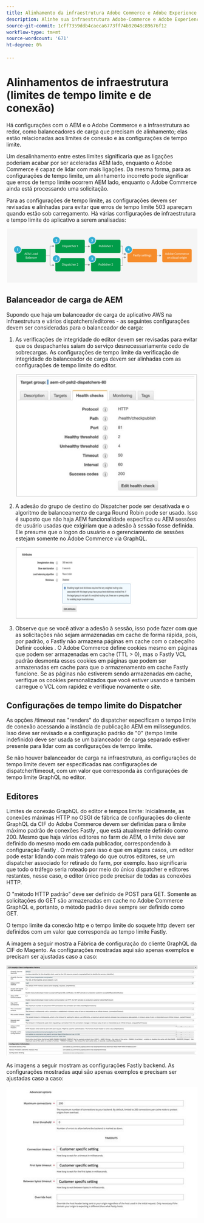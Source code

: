```yaml
---
title: Alinhamento da infraestrutura Adobe Commerce e Adobe Experience Manager
description: Alinhe sua infraestrutura Adobe-Commerce e Adobe Experience Manager para definir tempos limite e limites de conexão aceitáveis.
source-git-commit: 1cff7359ddb4caeca6773ff74b92048c89676f12
workflow-type: tm+mt
source-wordcount: '671'
ht-degree: 0%

---
```



# Alinhamentos de infraestrutura (limites de tempo limite e de conexão)

Há configurações com o AEM e o Adobe Commerce e a infraestrutura ao redor, como balanceadores de carga que precisam de alinhamento; elas estão relacionadas aos limites de conexão e às configurações de tempo limite.

Um desalinhamento entre estes limites significaria que as ligações poderiam acabar por ser aceleradas AEM lado, enquanto o Adobe Commerce é capaz de lidar com mais ligações. Da mesma forma, para as configurações de tempo limite, um alinhamento incorreto pode significar que erros de tempo limite ocorrem AEM lado, enquanto o Adobe Commerce ainda está processando uma solicitação.

Para as configurações de tempo limite, as configurações devem ser revisadas e alinhadas para evitar que erros de tempo limite 503 apareçam quando estão sob carregamento. Há várias configurações de infraestrutura e tempo limite do aplicativo a serem analisadas:

![Diagrama numerado que descreve tempos limite e limites de conexão para AEM](../assets/commerce-at-scale/timeout-settings.svg)

## Balanceador de carga de AEM

Supondo que haja um balanceador de carga de aplicativo AWS na infraestrutura e vários dispatchers/editores - as seguintes configurações devem ser consideradas para o balanceador de carga:

1. As verificações de integridade do editor devem ser revisadas para evitar que os despachantes saiam do serviço desnecessariamente cedo de sobrecargas. As configurações de tempo limite da verificação de integridade do balanceador de carga devem ser alinhadas com as configurações de tempo limite do editor.

   ![Captura de tela mostrando AEM verificações de integridade do balanceador de carga](../assets/commerce-at-scale/health-checks.svg)

1. A adesão do grupo de destino do Dispatcher pode ser desativada e o algoritmo de balanceamento de carga Round Robin pode ser usado. Isso é suposto que não haja AEM funcionalidade específica ou AEM sessões de usuário usadas que exigiriam que a adesão à sessão fosse definida. Ele presume que o logon do usuário e o gerenciamento de sessões estejam somente no Adobe Commerce via GraphQL.

   ![Captura de tela mostrando atributos de adesão AEM sessão](../assets/commerce-at-scale/session-stickiness.svg)

1. Observe que se você ativar a adesão à sessão, isso pode fazer com que as solicitações não sejam armazenadas em cache de forma rápida, pois, por padrão, o Fastly não armazena páginas em cache com o cabeçalho Definir cookies . O Adobe Commerce define cookies mesmo em páginas que podem ser armazenadas em cache (TTL > 0), mas o Fastly VCL padrão desmonta esses cookies em páginas que podem ser armazenadas em cache para que o armazenamento em cache Fastly funcione. Se as páginas não estiverem sendo armazenadas em cache, verifique os cookies personalizados que você estiver usando e também carregue o VCL com rapidez e verifique novamente o site.

## Configurações de tempo limite do Dispatcher

As opções /timeout nas &quot;renders&quot; do dispatcher especificam o tempo limite de conexão acessando a instância de publicação AEM em milissegundos. Isso deve ser revisado e a configuração padrão de &quot;0&quot; (tempo limite indefinido) deve ser usada se um balanceador de carga separado estiver presente para lidar com as configurações de tempo limite.

Se não houver balanceador de carga na infraestrutura, as configurações de tempo limite devem ser especificadas nas configurações de dispatcher/timeout, com um valor que corresponda às configurações de tempo limite GraphQL no editor.

## Editores

Limites de conexão GraphQL do editor e tempos limite: Inicialmente, as conexões máximas HTTP no OSGI de fábrica de configurações do cliente GraphQL da CIF do Adobe Commerce devem ser definidas para o limite máximo padrão de conexões Fastly , que está atualmente definido como 200. Mesmo que haja vários editores no farm de AEM, o limite deve ser definido do mesmo modo em cada publicador, correspondendo à configuração Fastly . O motivo para isso é que em alguns casos, um editor pode estar lidando com mais tráfego do que outros editores, se um dispatcher associado for retirado do farm, por exemplo. Isso significaria que todo o tráfego seria roteado por meio do único dispatcher e editores restantes, nesse caso, o editor único pode precisar de todas as conexões HTTP.

O &quot;método HTTP padrão&quot; deve ser definido de POST para GET. Somente as solicitações do GET são armazenadas em cache no Adobe Commerce GraphQL e, portanto, o método padrão deve sempre ser definido como GET.

O tempo limite da conexão http e o tempo limite do soquete http devem ser definidos com um valor que corresponda ao tempo limite Fastly.

A imagem a seguir mostra a Fábrica de configuração do cliente GraphQL da CIF do Magento. As configurações mostradas aqui são apenas exemplos e precisam ser ajustadas caso a caso:

![Captura de tela das configurações da estrutura de integração do Commerce](../assets/commerce-at-scale/cif-config.svg)

As imagens a seguir mostram as configurações Fastly backend. As configurações mostradas aqui são apenas exemplos e precisam ser ajustadas caso a caso:

![Captura de tela das configurações do Administrador do Commerce para Fastly](../assets/commerce-at-scale/cif-config-advanced.svg)
